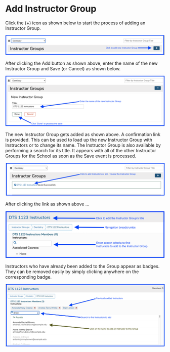 # Add Instructor Group

Click the \(+\) icon as shown below to start the process of adding an Instructor Group.

![](../.gitbook/assets/screen-shot-2021-09-28-at-3.23.34-pm.png)

After clicking the Add button as shown above, enter the name of the new Instructor Group and Save \(or Cancel\) as shown below.

![](../.gitbook/assets/screen-shot-2021-09-28-at-3.26.07-pm.png)

The new Instructor Group gets added as shown above. A confirmation link is provided. This can be used to load up the new Instructor Group with Instructors or to change its name. The Instructor Group is also available by performing a search for its title. It appears with all of the other Instructor Groups for the School as soon as the Save event is processed.

![](../.gitbook/assets/screen-shot-2021-09-28-at-3.29.00-pm.png)

After clicking the link as shown above ...

![](../.gitbook/assets/screen-shot-2021-09-28-at-3.35.40-pm.png)

Instructors who have already been added to the Group appear as badges. They can be removed easily by simply clicking anywhere on the corresponding badge.

![](../.gitbook/assets/screen-shot-2021-09-28-at-3.39.37-pm.png)

